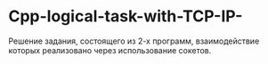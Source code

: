 # Cpp-logical-task-with-TCP-IP-
Решение задания, состоящего из 2-х программ, взаимодействие которых реализовано через использование сокетов.
